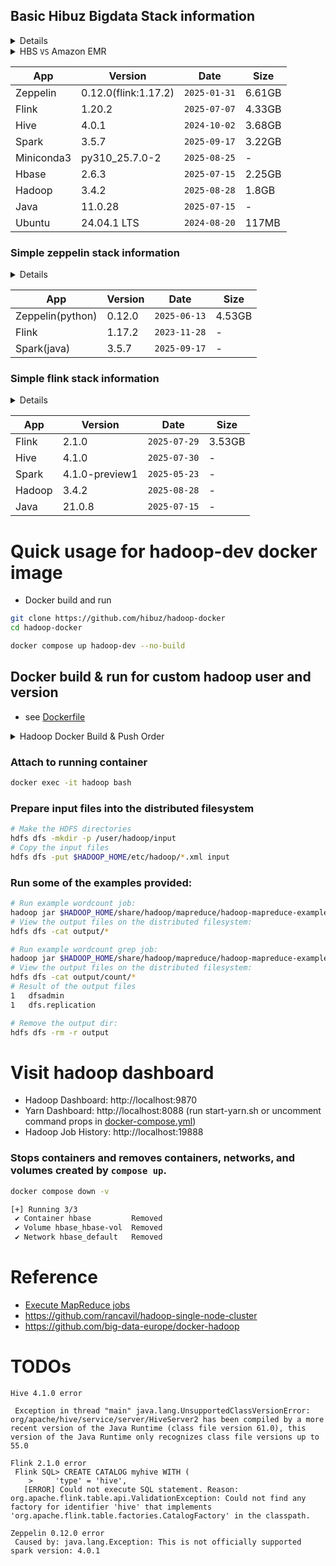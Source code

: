 ## Basic Hibuz Bigdata Stack information
<details><summary>Details</summary>

```bash
# run
cd hadoop-docker/zeppelin
docker compose up --no-build

# attach
docker exec -it zeppelin bash

# ls
hadoop@efa0809b5859:~$ ls -al ~/
drwxr-xr-x 1 hadoop hadoop 4096 Sep 21 01:27 zeppelin-0.12.0
drwxr-xr-x 1 hadoop hadoop 4096 Nov 13  2023 flink-1.17.2
drwxr-xr-x 1 hadoop hadoop 4096 Sep 19 06:47 hive-4.0.1
drwxr-xr-x 1 hadoop hadoop 4096 Sep 19 06:47 spark-3.5.7
drwxr-xr-x 1 hadoop hadoop 4096 Sep 19 06:24 hbase-2.6.3
drwxr-xr-x 1 hadoop hadoop 4096 Sep 21 01:27 hadoop-3.4.2
```
</details>

<details>
<summary>HBS <code>VS</code> Amazon EMR</summary>
<strong>릴리스 정보</strong>
<ul>
  <li>Hibuz`s HBS(0.12.0) <code>2025-09-20</code></li>
  <li>Amazon EMR(7.10.0) <code>2025-08-15</code></li>
</ul>

<strong>EMR 버전 정보</strong>
<ul>
  <li>Zeppelin: 0.11.1</li>
  <li>Flink: 1.20.0-amzn-4</li>
  <li>Hive: 3.1.3-amzn-19</li>
  <li>Spark: 3.5.5-amzn-1</li>
  <li>HBase: 2.6.2-amzn-1</li>
  <li>Hadoop: 3.4.1-amzn-2</li>
  <li>Python: 3.9, 3.11</li>
</ul>
</details>

| App        | Version              | Date         | Size   |
| ---------- | -------------------- | ------------ | ------ |
| Zeppelin   | 0.12.0(flink:1.17.2) | `2025-01-31` | 6.61GB |
| Flink      | 1.20.2               | `2025-07-07` | 4.33GB |
| Hive       | 4.0.1                | `2024-10-02` | 3.68GB |
| Spark      | 3.5.7                | `2025-09-17` | 3.22GB |
| Miniconda3 | py310_25.7.0-2       | `2025-08-25` | -      |
| Hbase      | 2.6.3                | `2025-07-15` | 2.25GB |
| Hadoop     | 3.4.2                | `2025-08-28` | 1.8GB  |
| Java       | 11.0.28              | `2025-07-15` | -      |
| Ubuntu     | 24.04.1 LTS          | `2024-08-20` | 117MB  |

### Simple zeppelin stack information
<details><summary>Details</summary>

```bash
# run
docker run --rm -it -p 8081:8081 -p 9995:9995 -p 18080:18080 --name zeppelin-tmp hibuz/zeppelin-dev:simple
# ls
docker exec -it zeppelin ls -al /home/hadoop
drwxr-xr-x  1 hadoop hadoop 4096 Sep 21 01:23 zeppelin-0.12.0
drwxr-xr-x  1 hadoop hadoop 4096 Nov 13  2023 flink-1.17.2
drwxr-xr-x 13 hadoop hadoop 4096 May 23 06:49 spark-3.5.7
```
</details>

| App              | Version | Date         | Size   |
| ---------------- | ------- | ------------ | ------ |
| Zeppelin(python) | 0.12.0  | `2025-06-13` | 4.53GB |
| Flink            | 1.17.2  | `2023-11-28` | -      |
| Spark(java)      | 3.5.7   | `2025-09-17` | -      |

### Simple flink stack information
<details><summary>Details</summary>

```bash
# run
docker run --rm -it -p 8081:8081 --name flink-tmp hibuz/flink-dev:simple

# ls
docker exec -it flink-tmp ls -al /home/hadoop
drwxr-xr-x 1 hadoop hadoop 4096 Jul 21 12:58 flink-2.1.0
drwxr-xr-x 1 hadoop hadoop 4096 Sep 21 00:39 hive-4.1.0
drwxr-xr-x 1 hadoop hadoop 4096 Jul  8 10:57 spark-4.1.0-preview1
drwxr-xr-x 1 hadoop hadoop 4096 Sep 21 00:48 hadoop-3.4.2
```
</details>

| App        | Version        | Date         | Size   |
| ---------- | -------------- | ------------ | ------ |
| Flink      | 2.1.0          | `2025-07-29` | 3.53GB |
| Hive       | 4.1.0          | `2025-07-30` | -      |
| Spark      | 4.1.0-preview1 | `2025-05-23` | -      |
| Hadoop     | 3.4.2          | `2025-08-28` | -      |
| Java       | 21.0.8         | `2025-07-15` | -      |

# Quick usage for hadoop-dev docker image
- Docker build and run
```bash
git clone https://github.com/hibuz/hadoop-docker
cd hadoop-docker

docker compose up hadoop-dev --no-build
```

## Docker build & run for custom hadoop user and version
- see [Dockerfile](Dockerfile)
<details><summary>Hadoop Docker Build & Push Order</summary>

```bash
# hadoop
hadoop-docker$ docker build -t hibuz/hadoop-dev .
# hbase|spark|hive|flink
hadoop-docker/(hbase|spark|hive|flink)$ docker compose up --build
# flink-base for zeppelin
hadoop-docker/zeppelin$ docker compose build flink-base
# zeppelin
hadoop-docker/zeppelin$ docker compose up --build


# docker taagging & push
docker tag hibuz/hadoop-dev hibuz/hadoop-dev:3.x.x
docker push hibuz/hadoop-dev
docker push hibuz/hadoop-dev:3.x.x
```
</details>


### Attach to running container
```bash
docker exec -it hadoop bash
```

### Prepare input files into the distributed filesystem
```bash
# Make the HDFS directories
hdfs dfs -mkdir -p /user/hadoop/input
# Copy the input files
hdfs dfs -put $HADOOP_HOME/etc/hadoop/*.xml input
```

### Run some of the examples provided:
```bash
# Run example wordcount job:
hadoop jar $HADOOP_HOME/share/hadoop/mapreduce/hadoop-mapreduce-examples-*.jar wordcount input output
# View the output files on the distributed filesystem:
hdfs dfs -cat output/*

# Run example wordcount grep job:
hadoop jar $HADOOP_HOME/share/hadoop/mapreduce/hadoop-mapreduce-examples-*.jar grep input output/count 'dfs[a-z.]+'
# View the output files on the distributed filesystem:
hdfs dfs -cat output/count/*
# Result of the output files 
1	dfsadmin
1	dfs.replication

# Remove the output dir:
hdfs dfs -rm -r output
```

# Visit hadoop dashboard
- Hadoop Dashboard: http://localhost:9870
- Yarn Dashboard: http://localhost:8088 (run start-yarn.sh or uncomment command props in [docker-compose.yml](docker-compose.yml))
- Hadoop Job History: http://localhost:19888

### Stops containers and removes containers, networks, and volumes created by `compose up`.
```bash
docker compose down -v

[+] Running 3/3
 ✔ Container hbase         Removed
 ✔ Volume hbase_hbase-vol  Removed
 ✔ Network hbase_default   Removed
```

# Reference
- [Execute MapReduce jobs](https://hadoop.apache.org/docs/stable/hadoop-project-dist/hadoop-common/SingleCluster.html#Execution)
- https://github.com/rancavil/hadoop-single-node-cluster
- https://github.com/big-data-europe/docker-hadoop

# TODOs
```
Hive 4.1.0 error

 Exception in thread "main" java.lang.UnsupportedClassVersionError: org/apache/hive/service/server/HiveServer2 has been compiled by a more recent version of the Java Runtime (class file version 61.0), this version of the Java Runtime only recognizes class file versions up to 55.0

Flink 2.1.0 error
 Flink SQL> CREATE CATALOG myhive WITH (
    >     'type' = 'hive',
   [ERROR] Could not execute SQL statement. Reason: org.apache.flink.table.api.ValidationException: Could not find any factory for identifier 'hive' that implements 'org.apache.flink.table.factories.CatalogFactory' in the classpath.

Zeppelin 0.12.0 error
 Caused by: java.lang.Exception: This is not officially supported spark version: 4.0.1 
```